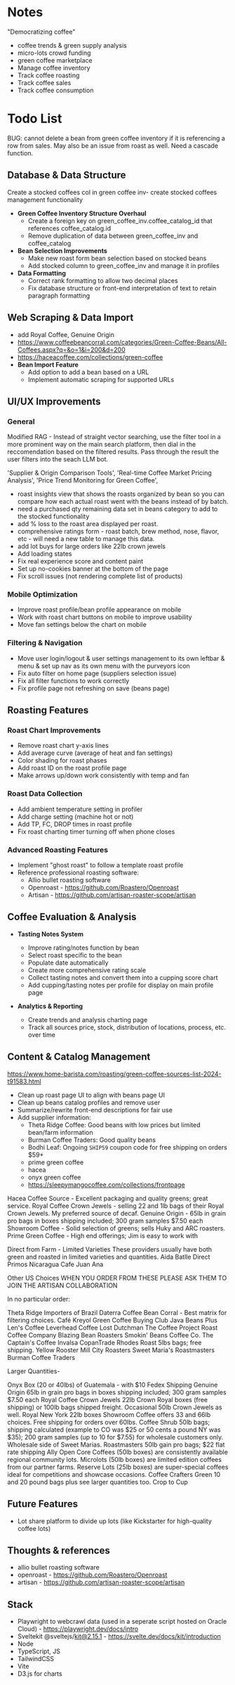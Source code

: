 # Notes

"Democratizing coffee"

- coffee trends & green supply analysis
- micro-lots crowd funding
- green coffee marketplace
- Manage coffee inventory
- Track coffee roasting
- Track coffee sales
- Track coffee consumption

# Todo List

BUG: cannot delete a bean from green coffee inventory if it is referencing a row from sales. May also be an issue from roast as well. Need a cascade function.

## Database & Data Structure

Create a stocked coffees col in green coffee inv- create stocked coffees management functionality

- **Green Coffee Inventory Structure Overhaul**
  - Create a foreign key on green_coffee_inv.coffee_catalog_id that references coffee_catalog.id
  - Remove duplication of data between green_coffee_inv and coffee_catalog
- **Bean Selection Improvements**
  - Make new roast form bean selection based on stocked beans
  - Add stocked column to green_coffee_inv and manage it in profiles
- **Data Formatting**
  - Correct rank formatting to allow two decimal places
  - Fix database structure or front-end interpretation of text to retain paragraph formatting

## Web Scraping & Data Import

- add Royal Coffee, Genuine Origin
- https://www.coffeebeancorral.com/categories/Green-Coffee-Beans/All-Coffees.aspx?q=&o=1&i=200&d=200
- https://haceacoffee.com/collections/green-coffee
- **Bean Import Feature**
  - Add option to add a bean based on a URL
  - Implement automatic scraping for supported URLs

## UI/UX Improvements

### General

Modified RAG -
Instead of straight vector searching, use the filter tool in a more prominent way on the main search platform, then dial in the reccomendation based on the filtered results. Pass through the result the user filters into the seach LLM bot.

'Supplier & Origin Comparison Tools',
'Real-time Coffee Market Pricing Analysis',
'Price Trend Monitoring for Green Coffee',

- roast insights view that shows the roasts organized by bean so you can compare how each actual roast went with the beans instead of by batch.
- need a purchased qty remaining data set in beans category to add to the stocked functionality
- add % loss to the roast area displayed per roast.
- comprehensive ratings form - roast batch, brew method, nose, flavor, etc - will need a new table to manage this data.
- add lot buys for large orders like 22lb crown jewels
- Add loading states
- Fix real experience score and content paint
- Set up no-cookies banner at the bottom of the page
- Fix scroll issues (not rendering complete list of products)

### Mobile Optimization

- Improve roast profile/bean profile appearance on mobile
- Work with roast chart buttons on mobile to improve usability
- Move fan settings below the chart on mobile

### Filtering & Navigation

- Move user login/logout & user settings management to its own leftbar & menu & set up nav as its own menu with the purveyors icon
- Fix auto filter on home page (suppliers selection issue)
- Fix all filter functions to work correctly
- Fix profile page not refreshing on save (beans page)

## Roasting Features

### Roast Chart Improvements

- Remove roast chart y-axis lines
- Add average curve (average of heat and fan settings)
- Color shading for roast phases
- Add roast ID on the roast profile page
- Make arrows up/down work consistently with temp and fan

### Roast Data Collection

- Add ambient temperature setting in profiler
- Add charge setting (machine hot or not)
- Add TP, FC, DROP times in roast profile
- Fix roast charting timer turning off when phone closes

### Advanced Roasting Features

- Implement "ghost roast" to follow a template roast profile
- Reference professional roasting software:
  - Allio bullet roasting software
  - Openroast - https://github.com/Roastero/Openroast
  - Artisan - https://github.com/artisan-roaster-scope/artisan

## Coffee Evaluation & Analysis

- **Tasting Notes System**

  - Improve rating/notes function by bean
  - Select roast specific to the bean
  - Populate date automatically
  - Create more comprehensive rating scale
  - Collect tasting notes and convert them into a cupping score chart
  - Add cupping/tasting notes per profile for display on main profile page

- **Analytics & Reporting**
  - Create trends and analysis charting page
  - Track all sources price, stock, distribution of locations, process, etc. over time

## Content & Catalog Management

https://www.home-barista.com/roasting/green-coffee-sources-list-2024-t91583.html

- Clean up roast page UI to align with beans page UI
- Clean up beans catalog profiles and remove user
- Summarize/rewrite front-end descriptions for fair use
- Add supplier information:
  - Theta Ridge Coffee: Good beans with low prices but limited bean/farm information
  - Burman Coffee Traders: Good quality beans
  - Bodhi Leaf: Ongoing `SHIP59` coupon code for free shipping on orders $59+
  - prime green coffee
  - hacea
  - onyx green coffee
  - https://sleepymangocoffee.com/collections/frontpage

Hacea Coffee Source - Excellent packaging and quality greens; great service.
Royal Coffee Crown Jewels - selling 22 and 1lb bags of their Royal Crown Jewels. My preferred source of decaf.
Genuine Origin - 65lb in grain pro bags in boxes shipping included; 300 gram samples $7.50 each
Showroom Coffee - Solid selection of greens; sells Huky and ARC roasters.
Prime Green Coffee - High end offerings; Jim is easy to work with

Direct from Farm - Limited Varieties
These providers usually have both green and roasted in limited varieties and quantities.
Aida Batlle Direct
Primos Nicaragua
Cafe Juan Ana

Other US Choices
WHEN YOU ORDER FROM THESE PLEASE ASK THEM TO JOIN THE ARTISAN COLLABORATION

In no particular order:

Theta Ridge Importers of Brazil Daterra
Coffee Bean Corral - Best matrix for filtering choices.
Café Kreyol
Green Coffee Buying Club
Java Beans Plus
Len's Coffee
Leverhead Coffee
Lost Dutchman
The Coffee Project
Roast Coffee Company
Blazing Bean Roasters
Smokin' Beans Coffee Co.
The Captain's Coffee
Invalsa
CopanTrade
Rhodes Roast 5lbs bags; free shipping.
Yellow Rooster
Mill City Roasters
Sweet Maria's
Roastmasters
Burman Coffee Traders

Larger Quantities-

Onyx Box (20 or 40lbs) of Guatemala - with $10 Fedex Shipping
Genuine Origin 65lb in grain pro bags in boxes shipping included; 300 gram samples $7.50 each
Royal Coffee Crown Jewels 22lb Crown Royal boxes (free shipping) or 100lb bags shipped freight. Occasional 50lb Crown Jewels as well.
Royal New York 22lb boxes
Showroom Coffee offers 33 and 66lb choices. Free shipping for orders over 60lbs.
Coffee Shrub 50lb bags; shipping calculated (example to CO was $25 or 50 cents a pound NY was $35); 200
gram samples (up to 10 for $7.55) for wholesale customers only. Wholesale side of Sweet Marias.
Roastmasters 50lb gain pro bags; $22 flat rate shipping
Ally Open Core Coffees (50lb boxes) are consistently available regional community lots. Microlots (50lb boxes) are limited edition coffees from our partner farms. Reserve Lots (25lb boxes) are super-special coffees ideal for competitions and showcase occasions.
Coffee Crafters Green 10 and 20 pound bags plus see larger quantities too.
Crop to Cup

## Future Features

- Lot share platform to divide up lots (like Kickstarter for high-quality coffee lots)

## Thoughts & references

- allio bullet roasting software
- openroast - https://github.com/Roastero/Openroast
- artisan - https://github.com/artisan-roaster-scope/artisan

## Stack

- Playwright to webcrawl data (used in a seperate script hosted on Oracle Cloud) - https://playwright.dev/docs/intro
- Sveltekit @sveltejs/kit@2.15.1 - https://svelte.dev/docs/kit/introduction
- Node
- TypeScript, JS
- TailwindCSS
- Vite
- D3.js for charts
